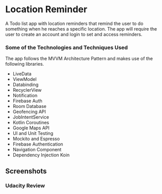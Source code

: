 # Location Reminder

A Todo list app with location reminders that remind the user to do something when he reaches a specific location. The app will require the user to create an account and login to set and access reminders.

### Some of the Technologies and Techniques Used
The app follows the MVVM Architecture Pattern and makes use of the following libraries.


- LiveData 
- ViewModel 
- Databinding
- RecyclerView
- Notification
- Firebase Auth
- Room Database
- Geofencing API
- JobIntentService
- Kotlin Coroutines
- Google Maps API
- UI and Unit Testing
- Mockito and Espresso 
- Firebase Authentication
- Navigation Component
- Dependency Injection Koin

## Screenshots



### Udacity Review
